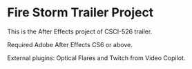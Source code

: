 # Fire Storm Trailer Project
This is the After Effects project of CSCI-526 trailer.

Required Adobe After Effects CS6 or above.

External plugins: Optical Flares and Twitch from Video Copilot.

